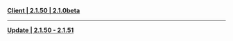 **[Client | 2.1.50 | 2.1.0beta](https://autopatchcnws.yuanshen.com/client_app/beta_pc/20210723_fc952a7972725708/Yuanshen_2.1.0beta.zip)**


-----

**[Update | 2.1.50 - 2.1.51](https://autopatchcnws.yuanshen.com/client_app/beta_update/hk4e_cn/17/game_2.1.50_2.1.51_diff_KMTdD3HWgoJVFfN7.zip)**
